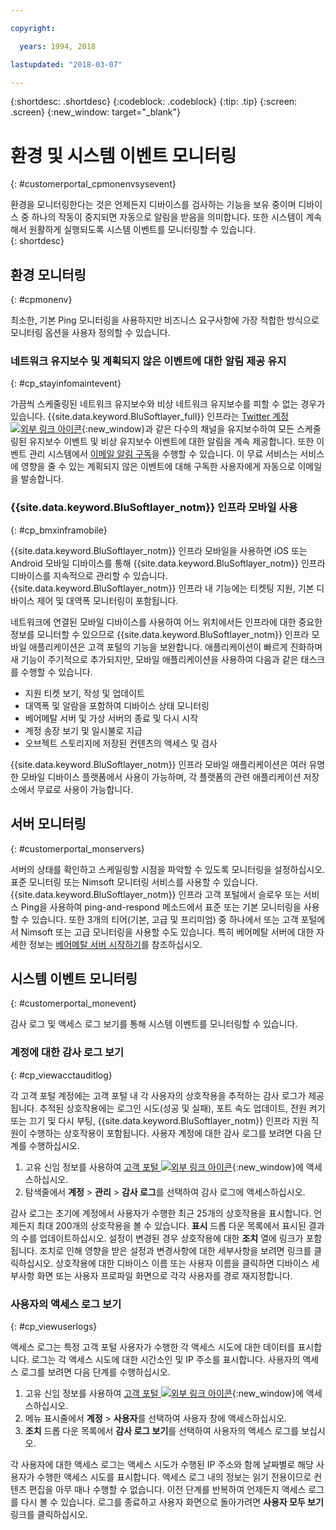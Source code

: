 ```yaml
---

copyright:

  years: 1994, 2018

lastupdated: "2018-03-07"

---
```


{:shortdesc: .shortdesc}
{:codeblock: .codeblock}
{:tip: .tip}
{:screen: .screen}
{:new_window: target="_blank"}


# 환경 및 시스템 이벤트 모니터링
{: #customerportal_cpmonenvsysevent}

환경을 모니터링한다는 것은 언제든지 디바이스를 검사하는 기능을 보유 중이며 디바이스 중 하나의 작동이 중지되면 자동으로 알림을 받음을 의미합니다. 또한 시스템이 계속해서 원활하게 실행되도록 시스템 이벤트를 모니터링할 수 있습니다.  
{: shortdesc}

## 환경 모니터링
{: #cpmonenv}

최소한, 기본 Ping 모니터링을 사용하지만 비즈니스 요구사항에 가장 적합한 방식으로 모니터링 옵션을 사용자 정의할 수 있습니다.

### 네트워크 유지보수 및 계획되지 않은 이벤트에 대한 알림 제공 유지
{: #cp_stayinfomaintevent}

가끔씩 스케줄링된 네트워크 유지보수와 비상 네트워크 유지보수를 피할 수 없는 경우가 있습니다. {{site.data.keyword.BluSoftlayer_full}} 인프라는 [Twitter 계정 ![외부 링크 아이콘](../icons/launch-glyph.svg)](https://twitter.com/softlayernotify){:new_window}과
같은 다수의 채널을 유지보수하여 모든 스케줄링된 유지보수 이벤트 및 비상 유지보수 이벤트에 대한 알림을 계속 제공합니다. 또한 이벤트 관리 시스템에서 [이메일 알림 구독](/docs/customer-portal/cpsub2not.html)을 수행할 수 있습니다. 이 무료 서비스는 서비스에 영향을 줄 수 있는 계획되지 않은 이벤트에 대해 구독한 사용자에게 자동으로 이메일을 발송합니다.

### {{site.data.keyword.BluSoftlayer_notm}} 인프라 모바일 사용
{: #cp_bmxinframobile}

{{site.data.keyword.BluSoftlayer_notm}} 인프라 모바일을 사용하면 iOS 또는 Android 모바일 디바이스를 통해 {{site.data.keyword.BluSoftlayer_notm}} 인프라 디바이스를 지속적으로 관리할 수 있습니다. {{site.data.keyword.BluSoftlayer_notm}} 인프라 내 기능에는 티켓팅 지원, 기본 디바이스 제어 및 대역폭 모니터링이 포함됩니다.

네트워크에 연결된 모바일 디바이스를 사용하여 어느 위치에서든 인프라에 대한 중요한 정보를 모니터할 수 있으므로 {{site.data.keyword.BluSoftlayer_notm}} 인프라 모바일 애플리케이션은 고객 포털의 기능을 보완합니다. 애플리케이션이 빠르게 진화하며 새 기능이 주기적으로 추가되지만, 모바일 애플리케이션을 사용하여 다음과 같은 태스크를 수행할 수 있습니다.
  * 지원 티켓 보기, 작성 및 업데이트
  * 대역폭 및 알람을 포함하여 디바이스 상태 모니터링
  * 베어메탈 서버 및 가상 서버의 종료 및 다시 시작
  * 계정 송장 보기 및 일시불로 지급
  * 오브젝트 스토리지에 저장된 컨텐츠의 액세스 및 검사

{{site.data.keyword.BluSoftlayer_notm}} 인프라 모바일 애플리케이션은 여러 유명한 모바일 디바이스 플랫폼에서 사용이 가능하며, 각 플랫폼의 관련 애플리케이션 저장소에서 무료로 사용이 가능합니다.

## 서버 모니터링
{: #customerportal_monservers}

서버의 상태를 확인하고 스케일링할 시점을 파악할 수 있도록 모니터링을 설정하십시오. 표준 모니터링 또는 Nimsoft 모니터링 서비스를 사용할 수 있습니다. {{site.data.keyword.BluSoftlayer_notm}} 인프라 고객 포털에서 슬로우 또는 서비스 Ping을 사용하여 ping-and-respond 메소드에서 표준 또는 기본 모니터링을 사용할 수 있습니다. 또한 3개의 티어(기본, 고급 및 프리미엄) 중 하나에서 또는 고객 포털에서 Nimsoft 또는 고급 모니터링을 사용할 수도 있습니다.  특히 베어메탈 서버에 대한 자세한 정보는 [베어메탈 서버 시작하기](/docs/bare-metal/about.html)를 참조하십시오.

## 시스템 이벤트 모니터링
{: #customerportal_monevent}

감사 로그 및 액세스 로그 보기를 통해 시스템 이벤트를 모니터링할 수 있습니다.

### 계정에 대한 감사 로그 보기
{: #cp_viewacctauditlog}

각 고객 포털 계정에는 고객 포털 내 각 사용자의 상호작용을 추적하는 감사 로그가 제공됩니다. 추적된 상호작용에는 로그인 시도(성공 및 실패), 포트 속도 업데이트,
전원 켜기 또는 끄기 및 다시 부팅, {{site.data.keyword.BluSoftlayer_notm}} 인프라 지원 직원이 수행하는 상호작용이 포함됩니다. 사용자 계정에 대한 감사 로그를 보려면 다음 단계를 수행하십시오.

1. 고유 신임 정보를 사용하여 [고객 포털 ![외부 링크 아이콘](../icons/launch-glyph.svg)](https://control.softlayer.com/){:new_window}에 액세스하십시오.
2. 탐색줄에서 **계정** > **관리** > **감사 로그**를 선택하여 감사 로그에 액세스하십시오.

감사 로그는 초기에 계정에서 사용자가 수행한 최근 25개의 상호작용을 표시합니다. 언제든지 최대 200개의 상호작용을 볼 수 있습니다. **표시** 드롭 다운 목록에서 표시된 결과의 수를 업데이트하십시오. 설정이 변경된 경우 상호작용에 대한
**조치** 열에 링크가 포함됩니다. 조치로 인해 영향을 받은 설정과 변경사항에 대한 세부사항을 보려면 링크를 클릭하십시오. 상호작용에 대한 디바이스 이름 또는 사용자 이름을 클릭하면 디바이스 세부사항 화면 또는 사용자 프로파일 화면으로 각각 사용자를 경로 재지정합니다.

### 사용자의 액세스 로그 보기
{: #cp_viewuserlogs}

액세스 로그는 특정 고객 포털 사용자가 수행한 각 액세스 시도에 대한 데이터를 표시합니다. 로그는 각 액세스 시도에 대한 시간소인 및 IP 주소를 표시합니다. 사용자의 액세스 로그를 보려면 다음 단계를 수행하십시오.

1. 고유 신임 정보를 사용하여 [고객 포털 ![외부 링크 아이콘](../icons/launch-glyph.svg)](https://control.softlayer.com/){:new_window}에 액세스하십시오.
2. 메뉴 표시줄에서 **계정** > **사용자**를 선택하여 사용자 창에 액세스하십시오.
3. **조치** 드롭 다운 목록에서 **감사 로그 보기**를 선택하여 사용자의 액세스 로그를 보십시오.

각 사용자에 대한 액세스 로그는 액세스 시도가 수행된 IP 주소와 함께 날짜별로 해당 사용자가 수행한 액세스 시도를 표시합니다. 액세스 로그 내의 정보는 읽기 전용이므로 컨텐츠 편집을 아무 때나 수행할 수 없습니다. 이전 단계를 반복하여 언제든지 액세스 로그를 다시 볼 수 있습니다. 로그를 종료하고 사용자 화면으로 돌아가려면 **사용자 모두 보기** 링크를 클릭하십시오.
